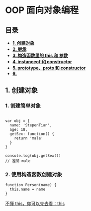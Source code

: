 # OOP 面向对象编程

## 目录

- **[1. 创建对象](#1-创建对象)**
- **[2. 继承]()**
- **[3. 构造函数里的 this 和 参数]()**
- **[4. instanceof 和 constructor]()**
- **[5. prototype、__proto__ 和 constructor]()**
- **[6. ]()**

## 1. 创建对象

### 1. 创建简单对象
```

var obj = {
  name: 'StepenTian',
  age: 18,
  getSex: function() {
    return 'male'
  }
}

console.log(obj.getSex())
// 返回 male
```

### 2. 使用构造函数创建对象
```
function Person(name) {
  this.name = name
}
```
[不懂 this，你可以先去看：this]()